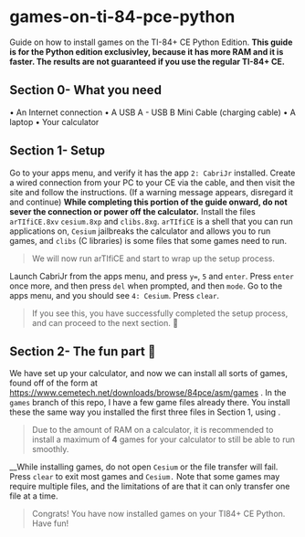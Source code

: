 # games-on-ti-84-pce-python
Guide on how to install games on the TI-84+ CE Python Edition. __This guide is for the Python edition exclusivley, because it has more RAM and it is faster. The results are not guaranteed if you use the regular TI-84+ CE.__

## Section 0- What you need
• An Internet connection
• A USB A - USB B Mini Cable (charging cable)
• A laptop
• Your calculator

## Section 1- Setup
Go to your apps menu, and verify it has the app `2: CabriJr` installed.
Create a wired connection from your PC to your CE via the cable, and then visit the site [](ticalc.link) and follow the instructions. (If a warning message appears, disregard it and continue)
__While completing this portion of the guide onward, do not sever the connection or power off the calculator.__
Install the files `arTIfiCE.8xv` `cesium.8xp` and `clibs.8xg`. `arTIfiCE` is a shell that you can run applications on, `Cesium` jailbreaks the calculator and allows you to run games, and `clibs` (C libraries) is some files that some games need to run.
>We will now run arTIfiCE and start to wrap up the setup process.
>
Launch CabriJr from the apps menu, and press `y=`, `5` and `enter`. Press `enter` once more, and then press `del` when prompted, and then `mode`.
Go to the apps menu, and you should see `4: Cesium`. Press `clear`.
>If you see this, you have successfully completed the setup process, and can proceed to the next section. :tada:
>

## Section 2- The fun part :slightly_smiling_face:
We have set up your calculator, and now we can install all sorts of games, found off of the form at https://www.cemetech.net/downloads/browse/84pce/asm/games . In the `games` branch of this repo, I have a few game files already there. You install these the same way you installed the first three files in Section 1,  using [](ticalc.link) .
>Due to the amount of RAM on a calculator, it is recommended to install a maximum of __4__ games for your calculator to still be able to run smoothly.
>
__While installing games, do not open `Cesium` or the file transfer will fail. Press `clear` to exit most games and `Cesium.`
Note that some games may require multiple files, and the limitations of [](ticalc.link) are that it can only transfer one file at a time.
>Congrats! You have now installed games on your TI84+ CE Python. Have fun!
>
